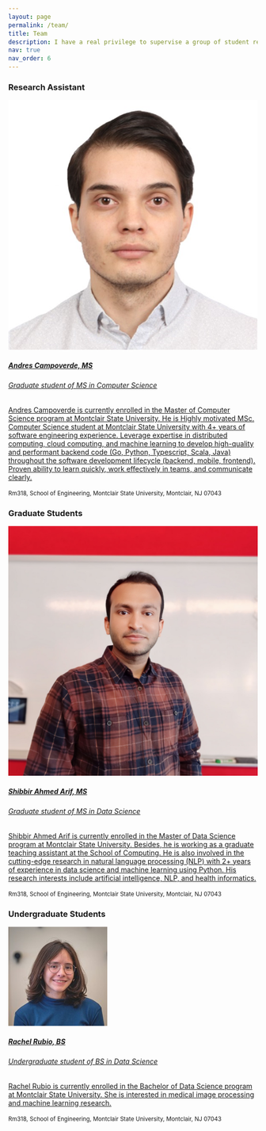 ```yaml
---
layout: page
permalink: /team/
title: Team
description: I have a real privilege to supervise a group of student researchers to carry out various clinical and biomedical informatics studies. Here are the members affiliated with my research group.
nav: true
nav_order: 6
---
```


<h3 class="mt-4">Research Assistant</h3>

<div class="card hoverable">
        <div class="row no-gutters">
            <div class="col-sm-4 col-md-3">
                <img src="../assets/img/profile/AndresCampoverde.png" class="card-img img-fluid" alt="Andres Campoverde, MS">
            </div>
            <div class="team col-sm-8 col-md-9">
                <div class="card-body">
                     <a href="https://linkedin.com/in/wilson-andres-campoverde" target="_blank" rel="noopener noreferrer">
                    <h5 class="card-title"> Andres Campoverde, MS</h5>
                    <h6 class="card-subtitle mb-2 text-muted">Graduate student of MS in Computer Science</h6>
                    <p class="card-text">
                        Andres Campoverde is currently enrolled in the Master of Computer Science program at Montclair State University. 
                        He is Highly motivated MSc. Computer Science student at Montclair State University with 4+ years of software engineering experience. 
                        Leverage expertise in distributed computing, cloud computing, and machine learning to develop high-quality and performant backend code (Go, Python, Typescript, Scala, Java) throughout the software development lifecycle (backend, mobile, frontend). 
                        Proven ability to learn quickly, work effectively in teams, and communicate clearly.
                    </p>
                    </a>
                        <a href="mailto:campoverdea4@montclair.edu" class="card-link"><i class="fas fa-envelope"></i></a>
                        <a href="tel:+1%20551%20375%209511" class="card-link"><i class="fas fa-phone"></i></a>
                        <a href="https://orcid.org/0000-0001-1234-1234" class="card-link" target="_blank" rel="noopener noreferrer"><i class="fab fa-orcid"></i></a>
                        <a href="https://twitter.com/xxx" class="card-link" target="_blank" rel="noopener noreferrer"><i class="fab fa-twitter"></i></a>
                        <a href="https://linkedin.com/in/wilson-andres-campoverde" class="card-link" target="_blank" rel="noopener noreferrer"><i class="fas fa-globe"></i></a>
                    <p class="card-text">
                        <small class="test-muted"><i class="fas fa-thumbtack"></i> Rm318, School of Engineering, Montclair State University, Montclair, NJ 07043
                        </small>
                    </p>
                </div>
            </div>
        </div>
</div>

<h3 class="mt-4">Graduate Students</h3>
<div class="card hoverable">
        <div class="row no-gutters">
            <div class="col-sm-4 col-md-3">
                <img src="../assets/img/profile/ShibbirAhmed.png" class="card-img img-fluid" alt="Shibbir Ahmed Arif, MS">
            </div>
            <div class="team col-sm-8 col-md-9">
                <div class="card-body">
                     <a href="https://www.linkedin.com/in/ShibbirAhmedArif/" target="_blank" rel="noopener noreferrer">
                    <h5 class="card-title"> Shibbir Ahmed Arif, MS</h5>
                    <h6 class="card-subtitle mb-2 text-muted">Graduate student of MS in Data Science</h6>
                    <p class="card-text">
                        Shibbir Ahmed Arif is currently enrolled in the Master of Data Science program at Montclair State University. 
                        Besides, he is working as a graduate teaching assistant at the School of Computing. 
                        He is also involved in the cutting-edge research in natural language processing (NLP) with 2+ years of experience in data science and machine learning using Python. 
                        His research interests include artificial intelligence, NLP, and health informatics.                    
                    </p>
                    </a>
                        <a href="mailto:arifs1@montclair.edu" class="card-link"><i class="fas fa-envelope"></i></a>
                        <a href="tel:+1%20914%20882%206658" class="card-link"><i class="fas fa-phone"></i></a>
                        <a href="https://orcid.org/0009-0009-2379-1208" class="card-link" target="_blank" rel="noopener noreferrer"><i class="fab fa-orcid"></i></a>
                        <a href="https://x.com/Shibbir888" class="card-link" target="_blank" rel="noopener noreferrer"><i class="fab fa-twitter"></i></a>
                        <a href="https://www.linkedin.com/in/ShibbirAhmedArif/" class="card-link" target="_blank" rel="noopener noreferrer"><i class="fas fa-globe"></i></a>
                    <p class="card-text">
                        <small class="test-muted"><i class="fas fa-thumbtack"></i> Rm318, School of Engineering, Montclair State University, Montclair, NJ 07043
                        </small>
                    </p>
                </div>
            </div>
        </div>
</div>


<h3 class="mt-4">Undergraduate Students</h3>
<div class="card hoverable">
        <div class="row no-gutters">
            <div class="col-sm-4 col-md-3">
                <img src="../assets/img/profile/RachelRubio.png" class="card-img img-fluid" alt="Rachel Rubio, BS">
            </div>
            <div class="team col-sm-8 col-md-9">
                <div class="card-body">
                     <a href="https://www.linkedin.com/in/Rachel2025/" target="_blank" rel="noopener noreferrer">
                    <h5 class="card-title"> Rachel Rubio, BS</h5>
                    <h6 class="card-subtitle mb-2 text-muted">Undergraduate student of BS in Data Science</h6>
                    <p class="card-text">
                        Rachel Rubio is currently enrolled in the Bachelor of Data Science program at Montclair State University. 
                        She is interested in medical image processing and machine learning research.
                    </p>
                    </a>
                        <a href="mailto:rubior1@montclair.edu" class="card-link"><i class="fas fa-envelope"></i></a>
                        <a href="tel:+1%20732%20770%200656" class="card-link"><i class="fas fa-phone"></i></a>
                        <a href="https://orcid.org/0000-0001-1234-1234" class="card-link" target="_blank" rel="noopener noreferrer"><i class="fab fa-orcid"></i></a>
                        <a href="https://twitter.com/xxx" class="card-link" target="_blank" rel="noopener noreferrer"><i class="fab fa-twitter"></i></a>
                        <a href="https://www.linkedin.com/in/Rachel2025/" class="card-link" target="_blank" rel="noopener noreferrer"><i class="fas fa-globe"></i></a>
                    <p class="card-text">
                        <small class="test-muted"><i class="fas fa-thumbtack"></i> Rm318, School of Engineering, Montclair State University, Montclair, NJ 07043
                        </small>
                    </p>
                </div>
            </div>
        </div>
</div>


